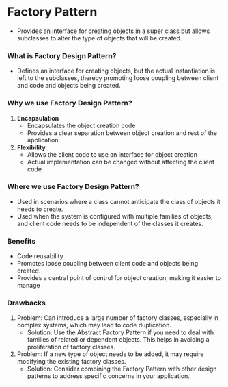 # Factory Pattern

- Provides an interface for creating objects in a super class but allows subclasses to alter the type of objects that will be created.

### What is Factory Design Pattern?
- Defines an interface for creating objects, but the actual instantiation is left to the subclasses, thereby promoting loose coupling between client and code and objects being created.

### Why we use Factory Design Pattern?
1. **Encapsulation**
    - Encapsulates the object creation code
    - Provides a clear separation between object creation and rest of the application.
2. **Flexibility**
    - Allows the client code to use an interface for object creation
    - Actual implementation can be changed without affecting the client code

### Where we use Factory Design Pattern?
- Used in scenarios where a class cannot anticipate the class of objects it needs to create.
- Used when the system is configured with multiple families of objects, and client code needs to be independent of the classes it creates.

### Benefits
- Code reusability
- Promotes loose coupling between client code and objects being created.
- Provides a central point of control for object creation, making it easier to manage

### Drawbacks
1. Problem: Can introduce a large number of factory classes, especially in complex systems, which may lead to code duplication.
    - Solution: Use the Abstract Factory Pattern if you need to deal with families of related or dependent objects. This helps in avoiding a proliferation of factory classes.
2. Problem: If a new type of object needs to be added, it may require modifying the existing factory classes.
    - Solution: Consider combining the Factory Pattern with other design patterns to address specific concerns in your application. 


